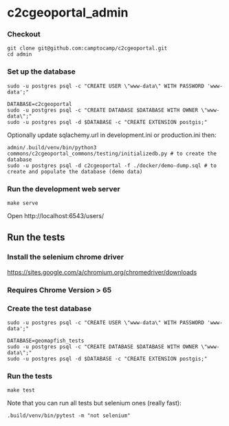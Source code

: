 # c2cgeoportal_admin

### Checkout

```
git clone git@github.com:camptocamp/c2cgeoportal.git
cd admin
```

### Set up the database
```
sudo -u postgres psql -c "CREATE USER \"www-data\" WITH PASSWORD 'www-data';"

DATABASE=c2cgeoportal
sudo -u postgres psql -c "CREATE DATABASE $DATABASE WITH OWNER \"www-data\";"
sudo -u postgres psql -d $DATABASE -c "CREATE EXTENSION postgis;"
```

Optionally update sqlachemy.url in development.ini or production.ini then:
```
admin/.build/venv/bin/python3 commons/c2cgeoportal_commons/testing/initializedb.py # to create the database
sudo -u postgres psql -d c2cgeoportal -f ./docker/demo-dump.sql # to create and populate the database (demo data)
```

### Run the development web server
```
make serve
```

Open http://localhost:6543/users/

## Run the tests

### Install the selenium chrome driver

https://sites.google.com/a/chromium.org/chromedriver/downloads

### Requires Chrome Version > 65

### Create the test database
```
sudo -u postgres psql -c "CREATE USER \"www-data\" WITH PASSWORD 'www-data';"

DATABASE=geomapfish_tests
sudo -u postgres psql -c "CREATE DATABASE $DATABASE WITH OWNER \"www-data\";"
sudo -u postgres psql -d $DATABASE -c "CREATE EXTENSION postgis;"
```

### Run the tests
```
make test
```

Note that you can run all tests but selenium ones (really fast):
```
.build/venv/bin/pytest -m "not selenium"
```
